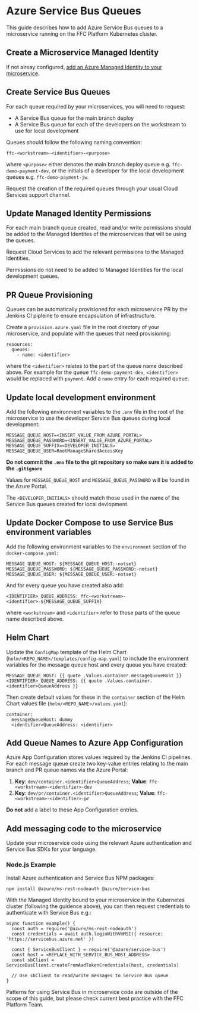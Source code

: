 # Azure Service Bus Queues

This guide describes how to add Azure Service Bus queues to a microservice running on the FFC Platform Kubernetes cluster.

## Create a Microservice Managed Identity

If not alreay configured, [add an Azure Managed Identity to your microservice](managed-identity.md).

## Create Service Bus Queues

For each queue required by your microservices, you will need to request:
* A Service Bus queue for the main branch deploy
* A Service Bus queue for each of the developers on the workstream to use for local development

Queues should follow the following naming convention:

```
ffc-<workstream>-<identifier>-<purpose>
```

where `<purpose>` either denotes the main branch deploy queue e.g. `ffc-demo-payment-dev`, or the initials of a developer for the local development queues e.g. `ffc-demo-payment-jw`.

Request the creation of the required queues through your usual Cloud Services support channel.

## Update Managed Identity Permissions

For each main branch queue created, read and/or write permissions should be added to the Managed Identites of the microservices that will be using the queues.

Request Cloud Services to add the relevant permissions to the Managed Identities.

Permissions do not need to be added to Managed Identities for the local development queues.

## PR Queue Provisioning

Queues can be automatically provisioned for each microservice PR by the Jenkins CI pipleine to ensure encapsulation of infrastructure.

Create a `provision.azure.yaml` file in the root directory of your microservice, and populate with the queues that need provisioning:

```
resources:
  queues:
    - name: <identifier>
```

where the `<identifier>` relates to the part of the queue name described above. For example for the queue `ffc-demo-payment-dev`, `<identifier>` would be replaced with `payment`. Add a `name` entry for each required queue.

## Update local development environment

Add the following environment variables to the `.env` file in the root of the microservice to use the developer Service Bus queues during local development:

```
MESSAGE_QUEUE_HOST=<INSERT_VALUE_FROM_AZURE_PORTAL>
MESSAGE_QUEUE_PASSWORD=<INSERT_VALUE_FROM_AZURE_PORTAL>
MESSAGE_QUEUE_SUFFIX=<DEVELOPER_INITIALS>
MESSAGE_QUEUE_USER=RootManageSharedAccessKey
```

**Do not commit the `.env` file to the git repository so make sure it is added to the `.gitignore`**

Values for `MESSAGE_QUEUE_HOST` and `MESSAGE_QUEUE_PASSWORD` will be found in the Azure Portal.

The `<DEVELOPER_INITIALS>` should match those used in the name of the Service Bus queues created for local devlopment.

## Update Docker Compose to use Service Bus environment variables

Add the following environment variables to the `environment` section of the `docker-compose.yaml`:

```
MESSAGE_QUEUE_HOST: ${MESSAGE_QUEUE_HOST:-notset}
MESSAGE_QUEUE_PASSWORD: ${MESSAGE_QUEUE_PASSWORD:-notset}
MESSAGE_QUEUE_USER: ${MESSAGE_QUEUE_USER:-notset}
```

And for every queue you have created also add:

```
<IDENTIFIER>_QUEUE_ADDRESS: ffc-<workstream>-<identifier>-${MESSAGE_QUEUE_SUFFIX}
```

where `<workstream>` and `<identifier>` refer to those parts of the queue name described above.

## Helm Chart

Update the `ConfigMap` template of the Helm Chart (`helm/<REPO_NAME>/templates/config-map.yaml`) to include the environment variables for the message queue host and every queue you have created:

```
MESSAGE_QUEUE_HOST: {{ quote .Values.container.messageQueueHost }}
<IDENTIFIER>_QUEUE_ADDRESS: {{ quote .Values.container.<identifier>QueueAddress }}
```

Then create default values for these in the `container` section of the Helm Chart values file (`helm/<REPO_NAME>/values.yaml`):

```
container:
  messageQueueHost: dummy
  <identifier>QueueAddress: <identifier>
```

## Add Queue Names to Azure App Configuration

Azure App Configuration stores values required by the Jenkins CI pipelines. For each message queue create two key-value entries relating to the main branch and PR queue names via the Azure Portal:

1. **Key**: `dev/container.<identifier>QueueAddress`; **Value**: `ffc-<workstream>-<identifier>-dev`
2. **Key**: `dev/pr/container.<identifier>QueueAddress`; **Value**: `ffc-<workstream>-<identifier>-pr`

**Do not** add a label to these App Configuration entries.

## Add messaging code to the microservice

Update your microservice code using the relevant Azure authentication and Service Bus SDKs for your language.

### Node.js Example

Install Azure authentication and Service Bus NPM packages:

```
npm install @azure/ms-rest-nodeauth @azure/service-bus
```

With the Managed Identity bound to your microservice in the Kubernetes cluster (following the guidence above), you can then request credentials to authenticate with Service Bus e.g.:

```
async function example() {
  const auth = require('@azure/ms-rest-nodeauth')
  const credentials = await auth.loginWithVmMSI({ resource: 'https://servicebus.azure.net' })

  const { ServiceBusClient } = require('@azure/service-bus')
  const host = <REPLACE_WITH_SERVICE_BUS_HOST_ADDRESS>
  const sbClient = ServiceBusClient.createFromAadTokenCredentials(host, credentials)

  // Use sbClient to read/write messages to Service Bus queue
}

```

Patterns for using Service Bus in microservice code are outside of the scope of this guide, but please check current best practice with the FFC Platform Team.
